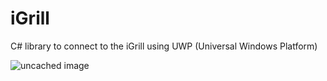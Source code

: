 # iGrill
C# library to connect to the iGrill using UWP (Universal Windows Platform)


![uncached image](http://www.plantuml.com/plantuml/proxy?cache=no&src=https://github.com/thomas-bingel/iGrill/raw/master/Weber/docs/diagrams/src)

